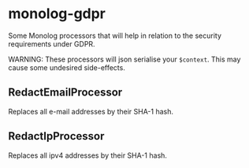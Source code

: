 # monolog-gdpr
Some Monolog processors that will help in relation to the security requirements under GDPR.

WARNING: These processors will json serialise your `$context`. This may cause some undesired side-effects.

## RedactEmailProcessor
Replaces all e-mail addresses by their SHA-1 hash.

## RedactIpProcessor
Replaces all ipv4 addresses by their SHA-1 hash.
